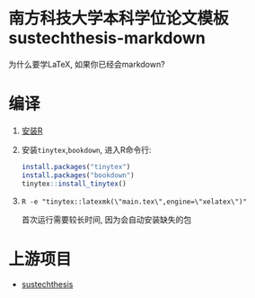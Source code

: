 # 南方科技大学本科学位论文模板 sustechthesis-markdown

为什么要学LaTeX, 如果你已经会markdown?

# 编译


1. [安装R](https://cran.r-project.org/)

2. 安装`tinytex`,`bookdown`, 进入R命令行:
   ```R
   install.packages("tinytex")
   install.packages("bookdown")
   tinytex::install_tinytex()
   ```

3. ```
   R -e "tinytex::latexmk(\"main.tex\",engine=\"xelatex\")"
   ```
   首次运行需要较长时间, 因为会自动安装缺失的包



# 上游项目

- [sustechthesis](https://github.com/iydon/sustechthesis)

